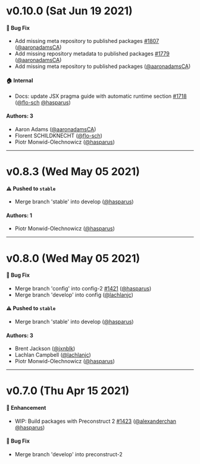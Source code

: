 # v0.10.0 (Sat Jun 19 2021)

#### 🐛 Bug Fix

- Add missing meta repository to published packages [#1807](https://github.com/system-ui/theme-ui/pull/1807) ([@aaronadamsCA](https://github.com/aaronadamsCA))
- Add missing repository metadata to published packages [#1779](https://github.com/system-ui/theme-ui/pull/1779) ([@aaronadamsCA](https://github.com/aaronadamsCA))
- Add missing meta repository to published packages ([@aaronadamsCA](https://github.com/aaronadamsCA))

#### 🏠 Internal

- Docs: update JSX pragma guide with automatic runtime section [#1718](https://github.com/system-ui/theme-ui/pull/1718) ([@flo-sch](https://github.com/flo-sch) [@hasparus](https://github.com/hasparus))

#### Authors: 3

- Aaron Adams ([@aaronadamsCA](https://github.com/aaronadamsCA))
- Florent SCHILDKNECHT ([@flo-sch](https://github.com/flo-sch))
- Piotr Monwid-Olechnowicz ([@hasparus](https://github.com/hasparus))

---

# v0.8.3 (Wed May 05 2021)

#### ⚠️ Pushed to `stable`

- Merge branch 'stable' into develop ([@hasparus](https://github.com/hasparus))

#### Authors: 1

- Piotr Monwid-Olechnowicz ([@hasparus](https://github.com/hasparus))

---

# v0.8.0 (Wed May 05 2021)

#### 🐛 Bug Fix

- Merge branch 'config' into config-2 [#1421](https://github.com/system-ui/theme-ui/pull/1421) ([@hasparus](https://github.com/hasparus))
- Merge branch 'develop' into config ([@lachlanjc](https://github.com/lachlanjc))

#### ⚠️ Pushed to `stable`

- Merge branch 'stable' into develop ([@hasparus](https://github.com/hasparus))

#### Authors: 3

- Brent Jackson ([@jxnblk](https://github.com/jxnblk))
- Lachlan Campbell ([@lachlanjc](https://github.com/lachlanjc))
- Piotr Monwid-Olechnowicz ([@hasparus](https://github.com/hasparus))

---

# v0.7.0 (Thu Apr 15 2021)

#### 🚀 Enhancement

- WIP: Build packages with Preconstruct 2 [#1423](https://github.com/system-ui/theme-ui/pull/1423) ([@alexanderchan](https://github.com/alexanderchan) [@hasparus](https://github.com/hasparus))

#### 🐛 Bug Fix

- Merge branch 'develop' into preconstruct-2 